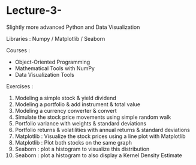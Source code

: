# Lecture-3-

Slightly more advanced Python and Data Visualization

Libraries : Numpy / Matplotlib / Seaborn

Courses : 
- Object-Oriented Programming
- Mathematical Tools with NumPy
- Data Visualization Tools

Exercises : 
1) Modeling a simple stock & yield dividend
2) Modeling a portfolio & add instrument & total value
3) Modeling a currency converter & convert
4) Simulate the stock price movements using simple random walk
5) Portfolio variance with weights & standard deviations 
6) Portfolio returns & volatilities with annual returns & standard deviations
7) Matplotlib : Visualize the stock prices using a line plot with Matplotlib
8) Matplotlib : Plot both stocks on the same graph
9) Seaborn : plot a histogram to visualize this distribution
10) Seaborn : plot a histogram to also display a Kernel Density Estimate

